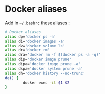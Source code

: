 # Docker aliases

Add in `~/.bashrc` these aliases :
```sh
# Docker aliases
alias dp='docker ps -a'
alias di='docker images -a'
alias dv='docker volume ls'
alias dr='docker rm'
alias dra='docker rm -f $(docker ps -a -q)'
alias dip='docker image prune'
alias dipa='docker image prune -a'
alias dspa='docker system prune -a'
alias dh='docker history --no-trunc'
de() {
        docker exec -it $1 $2
}
```